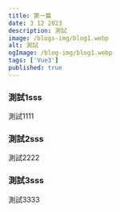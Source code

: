 ```yaml
---
title: 第一篇
date: 3 12 2023
description: 測試
image: /blogs-img/blog1.webp
alt: 測試
ogImage: /blog-img/blog1.webp
tags: ['Vue3']
published: true
---
```


### 測試1sss

測試1111

### 測試2sss

測試2222

### 測試3sss

測試3333

